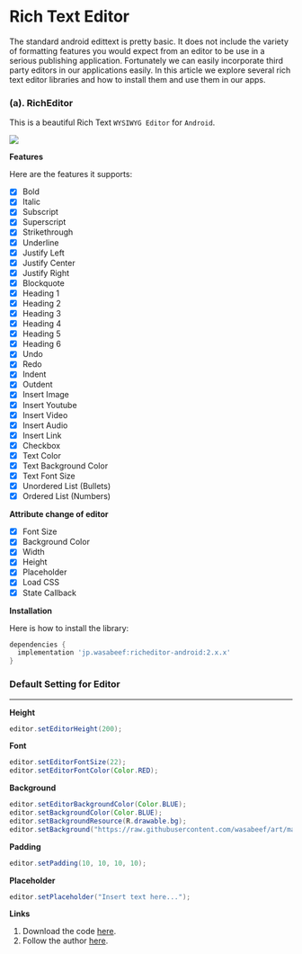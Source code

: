 # Rich Text Editor


The standard android edittext is pretty basic. It does not include the variety of formatting features you would expect from an editor to be use in a serious publishing application. Fortunately we can easily incorporate third party editors in our applications easily. In this article we explore several rich text editor libraries and how to install them and use them in our apps.


### (a). RichEditor

This is a beautiful Rich Text `WYSIWYG Editor` for `Android`.

![](https://camposha.info/wp-content/uploads/2020/12/wasabeef_richeditor-android.gif)

**Features**

Here are the features it supports:

- [x] Bold
- [x] Italic
- [x] Subscript
- [x] Superscript
- [x] Strikethrough
- [x] Underline
- [x] Justify Left
- [x] Justify Center
- [x] Justify Right
- [x] Blockquote
- [x] Heading 1
- [x] Heading 2
- [x] Heading 3
- [x] Heading 4
- [x] Heading 5
- [x] Heading 6
- [x] Undo
- [x] Redo
- [x] Indent
- [x] Outdent
- [x] Insert Image
- [x] Insert Youtube
- [x] Insert Video
- [x] Insert Audio
- [x] Insert Link
- [x] Checkbox
- [x] Text Color
- [x] Text Background Color
- [x] Text Font Size
- [x] Unordered List (Bullets)
- [x] Ordered List (Numbers)

**Attribute change of editor**

- [x] Font Size
- [x] Background Color
- [x] Width
- [x] Height
- [x] Placeholder
- [x] Load CSS
- [x] State Callback

**Installation**

Here is how to install the library:

```groovy
dependencies {
  implementation 'jp.wasabeef:richeditor-android:2.x.x'
}
```

### Default Setting for Editor

* * *

**Height**

```java
editor.setEditorHeight(200);
```

**Font**

```java
editor.setEditorFontSize(22);
editor.setEditorFontColor(Color.RED);
```

**Background**

```java
editor.setEditorBackgroundColor(Color.BLUE);
editor.setBackgroundColor(Color.BLUE);
editor.setBackgroundResource(R.drawable.bg);
editor.setBackground("https://raw.githubusercontent.com/wasabeef/art/master/chip.jpg");
```

**Padding**

```java
editor.setPadding(10, 10, 10, 10);
```

**Placeholder**

```java
editor.setPlaceholder("Insert text here...");
```

**Links**

1. Download the code [here](https://github.com/wasabeef/richeditor-android).
2. Follow the author [here](https://github.com/wasabeef).
